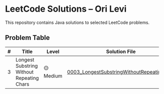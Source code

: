 # LeetCode Solutions – Ori Levi

This repository contains Java solutions to selected LeetCode problems.

## Problem Table

| #   | Title                                     | Level    | Solution File                                         | Approaches                     |
|-----|-------------------------------------------|----------|-------------------------------------------------------|-------------------------------|
| 3   | Longest Substring Without Repeating Chars | 🟡 Medium | [0003_LongestSubstringWithoutRepeating.java](java/0003_LongestSubstringWithoutRepeating.java) |Sliding window, HashMap, HashSet              |
